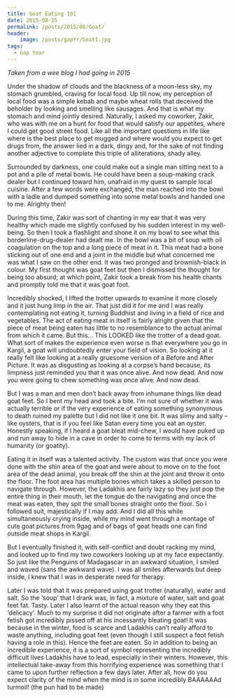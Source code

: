```yaml
---
title: Goat Eating 101
date: 2015-08-15
permalink: /posts/2015/08/Goat/
header:
    image: /posts/gapYr/Goat1.jpg
tags:
  - Gap Year
---
```


<i>Taken from a wee blog I had going in 2015</i>


Under the shadow of clouds and the blackness of a moon-less sky, my stomach grumbled, craving for local food. Up till now, my perception of local food was a simple kebab and maybe wheat rolls that deceived the beholder by looking and smelling like sausages. And that is what my stomach and mind jointly desired. Naturally, I asked my coworker, Zakir, who was with me on a hunt for food that would satisfy our appetites, where I could get good street food. Like all the important questions in life like where is the best place to get mugged and where would you expect to get drugs from, the answer lied in a dark, dingy and, for the sake of not finding another adjective to complete this triple of alliterations, shady alley.

Surrounded by darkness, one could make out a single man sitting next to a pot and a pile of metal bowls. He could have been a soup-making crack dealer but I continued toward him, unafraid in my quest to sample local cuisine. After a few words were exchanged, the man reached into the bowl with a ladle and dumped something into some metal bowls and handed one to me. Alrighty then!

During this time, Zakir was sort of chanting in my ear that it was very healthy which made me slightly confused by his sudden interest in my well-being. So then I took a flashlight and shone it on my bowl to see what this borderline-drug-dealer had dealt me. In the bowl was a bit of soup with oil coagulation on the top and a long piece of meat in it. This meat had a bone sticking out of one end and a joint in the middle but what concerned me was what I saw on the other end. It was two pronged and brownish-black in colour. My first thought was goat feet but then I dismissed the thought for being too absurd; at which point, Zakir took a break from his health chants and promptly told me that it was goat foot.

Incredibly shocked, I lifted the trotter upwards to examine it more closely and it just hung limp in the air. That just did it for me and I was really contemplating not eating it, turning Buddhist and living in a field of rice and vegetables. The act of eating meat in itself is fairly alright given that the piece of meat being eaten has little to no resemblance to the actual animal from which it came. But this… This LOOKED like the trotter of a dead goat. What sort of makes the experience even worse is that everywhere you go in Kargil, a goat will undoubtedly enter your field of vision. So looking at it really felt like looking at a really gruesome version of a Before and After Picture. It was as disgusting as looking at a corpse’s hand because, its limpness just reminded you that it was once alive. And now dead. And now you were going to chew something was once alive. And now dead.

But I was a man and men don’t back away from inhumane things like dead goat feet. So I bent my head and took a bite. I’m not sure of whether it was actually terrible or if the very experience of eating something synonymous to death ruined my palette but I did not like it one bit. It was slimy and salty – like oysters, that is if you feel like Satan every time you eat an oyster. Honestly speaking, if I heard a goat bleat mid-chew, I would have puked up and run away to hide in a cave in order to come to terms with my lack of humanity (or goatity).

Eating it in itself was a talented activity. The custom was that once you were done with the shin area of the goat and were about to move on to the foot area of the dead animal, you break off the shin at the joint and throw it onto the floor. The foot area has multiple bones which takes a skilled person to navigate through. However, the Ladakhis are fairly lazy so they just pop the entire thing in their mouth, let the tongue do the navigating and once the meat was eaten, they spit the small bones straight onto the floor. So I followed suit, majestically if I may add. And I did all this while simultaneously crying inside, while my mind went through a montage of cute goat pictures from 9gag and of bags of goat heads one can find outside meat shops in Kargil.

But I eventually finished it, with self-conflict and doubt racking my mind, and looked up to find my two coworkers looking up at my face expectantly. So just like the Penguins of Madagascar in an awkward situation, I smiled and waved (sans the awkward wave). I was all smiles afterwards but deep inside, I knew that I was in desperate need for therapy.

Later I was told that it was prepared using goat trotter (naturally), water and salt. So the ‘soup’ that I drank was, in fact, a mixture of water, salt and goat feet fat. Tasty. Later I also learnt of the actual reason why they eat this ‘delicacy’. Much to my surprise it did not originate after a farmer with a foot fetish got incredibly pissed off at his incessantly bleating goat! It was because in the winter, food is scarce and Ladakhis can’t really afford to waste anything, including goat feet (even though I still suspect a foot fetish having a role in this). Hence the feet are eaten. So in addition to being an incredible experience, it is a sort of symbol representing the incredibly difficult lives Ladakhis have to lead, especially in their winters. However, this intellectual take-away from this horrifying experience was something that I came to upon further reflection a few days later. After all, how do you expect clarity of the mind when the mind is in some incredibly BAAAAAAd turmoil! (the pun had to be made)